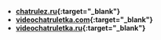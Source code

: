   * **[chatrulez.ru](https://chatrulez.ru){:target="_blank"}**
  * **[videochatruletka.com](https://videochatruletka.com){:target="_blank"}**
  * **[videochatruletka.ru](https://videochatruletka.ru){:target="_blank"}**
